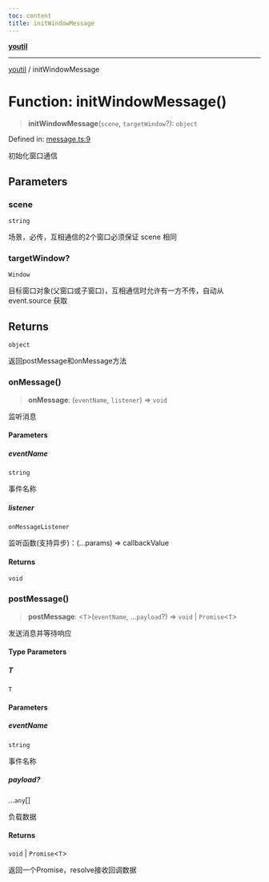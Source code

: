 ```yaml
---
toc: content
title: initWindowMessage
---
```

[**youtil**](../README.md)

***

[youtil](../globals.md) / initWindowMessage

# Function: initWindowMessage()

> **initWindowMessage**(`scene`, `targetWindow`?): `object`

Defined in: [message.ts:9](https://github.com/sxei/youtil/blob/7f7adc3aa8118da3d99649c0a35e2677f23d7bc0/src/message.ts#L9)

初始化窗口通信

## Parameters

### scene

`string`

场景，必传，互相通信的2个窗口必须保证 scene 相同

### targetWindow?

`Window`

目标窗口对象(父窗口或子窗口)，互相通信时允许有一方不传，自动从 event.source 获取

## Returns

`object`

返回postMessage和onMessage方法

### onMessage()

> **onMessage**: (`eventName`, `listener`) => `void`

监听消息

#### Parameters

##### eventName

`string`

事件名称

##### listener

`onMessageListener`

监听函数(支持异步)：(...params) => callbackValue

#### Returns

`void`

### postMessage()

> **postMessage**: \<`T`\>(`eventName`, ...`payload`?) => `void` \| `Promise`\<`T`\>

发送消息并等待响应

#### Type Parameters

##### T

`T`

#### Parameters

##### eventName

`string`

事件名称

##### payload?

...`any`[]

负载数据

#### Returns

`void` \| `Promise`\<`T`\>

返回一个Promise，resolve接收回调数据
